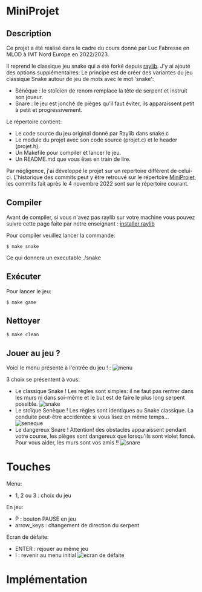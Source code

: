 # MiniProjet

## Description

Ce projet a été réalisé dans le cadre du cours donné par Luc Fabresse en MLOD à IMT Nord Europe en 2022/2023.

Il reprend le classique jeu snake qui a été forké depuis [raylib](https://raylib.com). J'y ai ajouté des options supplémentaires: 
Le principe est de créer des variantes du jeu classique Snake autour de jeu de mots avec le mot 'snake':
* Sénèque : le stoïcien de renom remplace la tête de serpent et instruit son joueur.
* Snare : le jeu est jonché de pièges qu'il faut éviter, ils apparaissent petit à petit et progressivement.

Le répertoire contient:
* Le code source du jeu original donné par Raylib dans snake.c
* Le module du projet avec son code source (projet.c) et le header (projet.h). 
* Un Makefile pour compiler et lancer le jeu.
* Un README.md que vous êtes en train de lire. 

Par négligence, j'ai développé le projet sur un repertoire différent de celui-ci. L'historique des commits peut y être retrouvé sur le répertoire [MiniProjet](https://github.com/IMTEmil/MiniProjet), les commits fait après le 4 novembre 2022 sont sur le répertoire courant.

## Compiler 

Avant de compiler, si vous n'avez pas raylib sur votre machine vous pouvez suivre cette page faite par notre enseignant : [installer raylib](https://github.com/LucFabresse/mlod-algoc-sujets/blob/main/MiniProjet/HOW_TO_Raylib.md)

Pour compiler veuillez lancer la commande: 
```
$ make snake
```
Ce qui donnera un executable ./snake

## Exécuter 
Pour lancer le jeu: 
```
$ make game
```

## Nettoyer
```
$ make clean
```

## Jouer au jeu ?

Voici le menu présenté à l'entrée du jeu ! :
![menu](https://raw.github.com/IMTEmil/MLODAlgoC/master/MiniProjet/assets/Menu_du_jeu.png)

3 choix se présentent à vous: 
* Le classique Snake ! Les règles sont simples: il ne faut pas rentrer dans les murs ni dans soi-même et le but est de faire le plus long serpent possible.
![snake](https://raw.github.com/IMTEmil/MLODAlgoC/master/MiniProjet/assets/Snake.png)
* Le stoïque Senèque ! Les règles sont identiques au Snake classique. La conduite peut-être accidentée si vous lisez en même temps...
![seneque](https://raw.github.com/IMTEmil/MLODAlgoC/master/MiniProjet/assets/Seneque.png)
* Le dangereux Snare ! Attention! des obstacles apparaissent pendant votre course, les pièges sont dangereux que lorsqu'ils sont violet foncé. Pour vous aider, les murs sont vos amis !!
![snare](https://raw.github.com/IMTEmil/MLODAlgoC/master/MiniProjet/assets/Snare.png)

# Touches 

Menu: 
- 1, 2 ou 3 : choix du jeu

En jeu:
- P : bouton PAUSE en jeu
- arrow_keys : changement de direction du serpent

Ecran de défaite: 
- ENTER : rejouer au même jeu
- I : revenir au menu initial
![ecran de défaite](https://raw.github.com/IMTEmil/MLODAlgoC/master/MiniProjet/assets/Ecran_defaite.png)

# Implémentation
